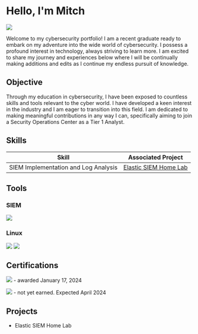 # Hello, I'm Mitch
<a href="https://www.linkedin.com/in/mitchvalis"><img src="https://img.shields.io/badge/-LinkedIn-0072b1?&style=for-the-badge&logo=linkedin&logoColor=white" /></a>

Welcome to my cybersecurity portfolio! I am a recent graduate ready to embark on my adventure into the wide world of cybersecurity. I possess a profound interest in technology, always striving to learn more. I am excited to share my journey and experiences below where I will be continually making additions and edits as I continue my endless pursuit of knowledge. 

## Objective

Through my education in cybersecurity, I have been exposed to countless skills and tools relevant to the cyber world. I have developed a keen interest in the industry and I am eager to transition into this field. I am dedicated to making meaningful contributions in any way I can, specifically aiming to join a Security Operations Center as a Tier 1 Analyst. 

## Skills

| Skill                                         | Associated Project         |
|-----------------------------------------------|----------------------------|
| SIEM Implementation and Log Analysis          | <a href="https://google.com">Elastic SIEM Home Lab</a>|


## Tools

### SIEM
<div>
  <img src="https://img.shields.io/badge/-Elastic-005571?&style=for-the-badge&logo=Elastic&logoColor=white" />
</div>

### Linux
<div>
<img src="https://img.shields.io/badge/-Kali%20Linux-557C94?&style=for-the-badge&logo=Linux&logoColor=white" />
<img src="https://img.shields.io/badge/-Nmap-2C2D72?&style=for-the-badge&logo=Nmap&logoColor=white" />

</div>

## Certifications
<div>
<img src="https://img.shields.io/badge/-ISC(2)%20CC-115001?&style=for-the-badge&logo=ISC2&logoColor=white" /> - awarded January 17, 2024
  
<img src="https://img.shields.io/badge/-Security%2B-FF0000?&style=for-the-badge&logo=CompTIA&logoColor=white" /> - not yet earned. Expected April 2024
</div>

## Projects
- Elastic SIEM Home Lab
